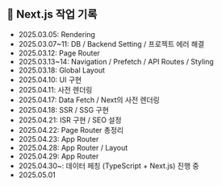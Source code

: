 ## 📆 Next.js 작업 기록

- 2025.03.05: Rendering  
- 2025.03.07~11: DB / Backend Setting / 프로젝트 에러 해결  
- 2025.03.12: Page Router  
- 2025.03.13~14: Navigation / Prefetch / API Routes / Styling  
- 2025.03.18: Global Layout  
- 2025.04.10: UI 구현  
- 2025.04.11: 사전 렌더링  
- 2025.04.17: Data Fetch / Next의 사전 렌더링  
- 2025.04.18: SSR / SSG 구현  
- 2025.04.21: ISR 구현 / SEO 설정  
- 2025.04.22: Page Router 총정리  
- 2025.04.23: App Router  
- 2025.04.28: App Router / Layout  
- 2025.04.29: App Router  
- 2025.04.30~: 데이터 페칭 (TypeScript + Next.js) 진행 중
- 2025.05.01

